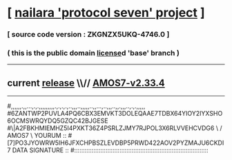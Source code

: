 
# [ [nailara 'protocol seven' project](http://nailara.network/) ]

### [ source code version : ZKGNZX5UKQ-4746.0 ]

### ( this is the public domain [license](../license)d 'base' branch )
---
## current [release](https://github.com/nailara-technologies/protocol-7/releases) \\\\// [AMOS7-v2.33.4](https://github.com/nailara-technologies/protocol-7/releases/tag/AMOS7-v2.33.4)
---

#,,,,,,.,,...,.,.,,,,,,,,,.,.,.,.,..,,,..,,,,,..,,...,..,,,..,,.,,,..,.,.,,,,,
#6ZANTWP2PUVLA4PQ6CBX3EMVKT3DOLEQAAE7TDBX64YIOY2IYXSHO6OCMSWRQYDQ5GZQC42BJGESE
#\\\|A2FBKHMIEMHZ5I4PXKT36Z4PSRLZJMY7RJPOL3X6RLVVEHCVDG6 \ / AMOS7 \ YOURUM ::
#\[7]PO3JYOWRW5IH6JFXCHPBSZLEVDBP5PRWD422AOV2PYZMAJU6CKDI 7  DATA SIGNATURE ::
#:::::::::::::::::::::::::::::::::::::::::::::::::::::::::::::::::::::::::::::
